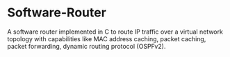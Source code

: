 # Software-Router
A software router implemented in C to route IP traffic over a virtual network topology with capabilities like MAC address caching, packet caching, packet forwarding, dynamic routing protocol (OSPFv2).
